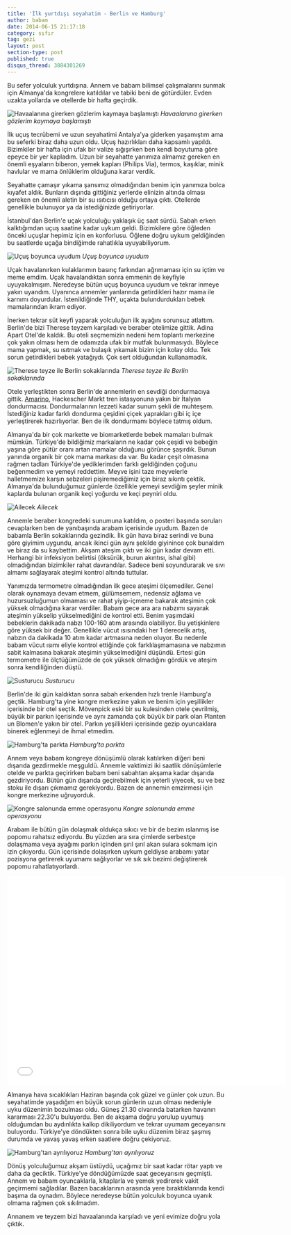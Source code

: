 ```yaml
---
title: 'İlk yurtdışı seyahatim - Berlin ve Hamburg'
author: babam
date: 2014-06-15 21:17:18
category: sıfır
tag: gezi
layout: post
section-type: post
published: true
disqus_thread: 3884301269
---
```


Bu sefer yolculuk yurtdışına. Annem ve babam bilimsel çalışmalarını sunmak için Almanya'da kongrelere katıldılar ve tabiki beni de götürdüler. Evden uzakta yollarda ve otellerde bir hafta geçirdik.

![Havaalanına girerken gözlerim kaymaya başlamıştı](/img/posts/gozler_kaymaya_baslamis.jpg)
*Havaalanına girerken gözlerim kaymaya başlamıştı*

İlk uçuş tecrübemi ve uzun seyahatimi Antalya'ya giderken yaşamıştım ama bu seferki biraz daha uzun oldu. Uçuş hazırlıkları daha kapsamlı yapıldı. Bizimkiler bir hafta için ufak bir valize sığışırken ben kendi boyutuma göre epeyce bir yer kapladım. Uzun bir seyahatte yanımıza almamız gereken en önemli eşyaların biberon, yemek kapları (Philips Via), termos, kaşıklar, minik havlular ve mama önlüklerim olduğuna karar verdik.

Seyahatte çamaşır yıkama şansımız olmadığından benim için yanımıza bolca kıyafet aldık. Bunların dışında gittiğiniz yerlerde elinizin altında olması gereken en önemli aletin bir su ısıtıcısı olduğu ortaya çıktı. Otellerde genellikle bulunuyor ya da istediğinizde getiriyorlar.

İstanbul'dan Berlin'e uçak yolculuğu yaklaşık üç saat sürdü. Sabah erken kalktığımdan uçuş saatine kadar uykum geldi. Bizimkilere göre öğleden önceki uçuşlar hepimiz için en konforlusu. Öğlene doğru uykum geldiğinden bu saatlerde uçağa bindiğimde rahatlıkla uyuyabiliyorum.

![Uçuş boyunca uyudum](/img/posts/giderken_uyudum.jpg)
*Uçuş boyunca uyudum*

Uçak havalanırken kulaklarımın basınç farkından ağrımaması için su içtim ve meme emdim. Uçak havalandıktan sonra emmenin de keyfiyle uyuyakalmışım. Neredeyse bütün uçuş boyunca uyudum ve tekrar inmeye yakın uyandım. Uyanınca annemler yanlarında getirdikleri hazır mama ile karnımı doyurdular. İstenildiğinde THY, uçakta bulundurdukları bebek mamalarından ikram ediyor.

İnerken tekrar süt keyfi yaparak yolculuğun ilk ayağını sorunsuz atlattım. Berlin'de bizi Therese teyzem karşıladı ve beraber otelimize gittik. Adina Apart Otel'de kaldık. Bu oteli seçmemizin nedeni hem toplantı merkezine çok yakın olması hem de odamızda ufak bir mutfak bulunmasıydı. Böylece mama yapmak, su ısıtmak ve bulaşık yıkamak bizim için kolay oldu. Tek sorun getirdikleri bebek yatağıydı. Çok sert olduğundan kullanamadık.

![Therese teyze ile Berlin sokaklarında](/img/posts/therese_teyze_ile_berlin_sokaklarinda.jpg)
*Therese teyze ile Berlin sokaklarında*

Otele yerleştikten sonra Berlin'de annemlerin en sevdiği dondurmacıya gittik. <a title="Amorino Gelato Al Naturale" href="http://www.amorino.com/en/" target="_blank">Amarino</a>, Hackescher Markt tren istasyonuna yakın bir İtalyan dondurmacısı. Dondurmalarının lezzeti kadar sunum şekli de muhteşem. İstediğiniz kadar farklı dondurma çeşidini çiçek yaprakları gibi iç içe yerleştirerek hazırlıyorlar. Ben de ilk dondurmamı böylece tatmış oldum.

Almanya'da bir çok markette ve biomarketlerde bebek mamaları bulmak mümkün. Türkiye'de bildiğimiz markaların ne kadar çok çeşidi ve bebeğin yaşına göre pütür oranı artan mamalar olduğunu görünce şaşırdık. Bunun yanında organik bir çok mama markası da var. Bu kadar çeşit olmasına rağmen tadları Türkiye'de yediklerimden farklı geldiğinden çoğunu beğenmedim ve yemeyi reddettim. Meyve işini taze meyvelerle halletmemize karşın sebzeleri pişiremediğimiz için biraz sıkıntı çektik. Almanya'da bulunduğumuz günlerde özellikle yemeyi sevdiğim şeyler minik kaplarda bulunan organik keçi yoğurdu ve keçi peyniri oldu.

![Ailecek](/img/posts/ailecek.jpg)
*Ailecek*

Annemle beraber kongredeki sunumuna katıldım, o posteri başında soruları cevaplarken ben de yanıbaşında arabam içerisinde uyudum. Bazen de babamla Berlin sokaklarında gezindik. İlk gün hava biraz serindi ve buna göre giyimim uygundu, ancak ikinci gün aynı şekilde giyinince çok bunaldım ve biraz da su kaybettim. Akşam ateşim çıktı ve iki gün kadar devam etti. Herhangi bir infeksiyon belirtisi (öksürük, burun akıntısı, ishal gibi) olmadığından bizimkiler rahat davrandılar. Sadece beni soyundurarak ve sıvı almamı sağlayarak ateşimi kontrol altında tuttular.

Yanımızda termometre olmadığından ilk gece ateşimi ölçemediler. Genel olarak oynamaya devam etmem, gülümsemem, nedensiz ağlama ve huzursuzluğumun olmaması ve rahat yiyip-içmeme bakarak ateşimin çok yüksek olmadığına karar verdiler. Babam gece ara ara nabzımı sayarak ateşimin yükselip yükselmediğini de kontrol etti. Benim yaşımdaki bebeklerin dakikada nabzı 100-160 atım arasında olabiliyor. Bu yetişkinlere göre yüksek bir değer. Genellikle vücut ısısındaki her 1 derecelik artış, nabzın da dakikada 10 atım kadar artmasına neden oluyor. Bu nedenle babam vücut ısımı eliyle kontrol ettiğinde çok farklılaşmamasına ve nabzımın sabit kalmasına bakarak ateşimin yükselmediğini düşündü. Ertesi gün termometre ile ölçtüğümüzde de çok yüksek olmadığını gördük ve ateşim sonra kendiliğinden düştü.

![Susturucu](/img/posts/susturucu.jpg)
*Susturucu*

Berlin'de iki gün kaldıktan sonra sabah erkenden hızlı trenle Hamburg'a geçtik. Hamburg'ta yine kongre merkezine yakın ve benim için yeşillikler içerisinde bir otel seçtik. Mövenpick eski bir su kulesinden otele çevrilmiş, büyük bir parkın içerisinde ve aynı zamanda çok büyük bir park olan Planten un Blomen'e yakın bir otel. Parkın yeşillikleri içerisinde gezip oyuncaklara binerek eğlenmeyi de ihmal etmedim.

![Hamburg'ta parkta](/img/posts/hamburgta_parkta.jpg)
*Hamburg'ta parkta*

Annem veya babam kongreye dönüşümlü olarak katılırken diğeri beni dışarıda gezdirmekle meşguldü. Annemle vaktimizi iki saatlik dönüşümlerle otelde ve parkta geçirirken babam beni sabahtan akşama kadar dışarıda gezdiriyordu. Bütün gün dışarıda geçirebilmek için yeterli yiyecek, su ve bez stoku ile dışarı çıkmamız gerekiyordu. Bazen de annemin emzirmesi için kongre merkezine uğruyorduk.

![Kongre salonunda emme operasyonu](/img/posts/kongre_salonunda_emme_operasyonu.jpg)
*Kongre salonunda emme operasyonu*

Arabam ile bütün gün dolaşmak oldukça sıkıcı ve bir de bezim ıslanmış ise popomu rahatsız ediyordu. Bu yüzden ara sıra çimlerde serbestçe dolaşmama veya ayağımı parkın içinden şırıl şırıl akan sulara sokmam için izin çıkıyordu. Gün içerisinde dolaşırken uykum geldiyse arabamı yatar pozisyona getirerek uyumamı sağlıyorlar ve sık sık bezimi değiştirerek popomu rahatlatıyorlardı.

<iframe src="//www.youtube.com/embed/_LCGvzPUqP0" width="640" height="480" frameborder="0" allowfullscreen="allowfullscreen"></iframe>

Almanya hava sıcaklıkları Haziran başında çok güzel ve günler çok uzun. Bu seyahatimde yaşadığım en büyük sorun günlerin uzun olması nedeniyle uyku düzenimin bozulması oldu. Güneş 21.30 civarında batarken havanın kararması 22.30'u buluyordu. Ben de akşama doğru yorulup uyumuş olduğumdan bu aydınlıkta kalkıp dikiliyordum ve tekrar uyumam geceyarısını buluyordu. Türkiye'ye döndükten sonra bile uyku düzenim biraz şaşmış durumda ve yavaş yavaş erken saatlere doğru çekiyoruz.

![Hamburg'tan ayrılıyoruz](/img/posts/hamburgtan_ayriliyoruz.jpg)
*Hamburg'tan ayrılıyoruz*

Dönüş yolculuğumuz akşam üstüydü, uçağımız bir saat kadar rötar yaptı ve daha da geciktik. Türkiye'ye döndüğümüzde saat geceyarısını geçmişti. Annem ve babam oyuncaklarla, kitaplarla ve yemek yedirerek vakit geçirmemi sağladılar. Bazen bacaklarının arasında yere bıraktıklarında kendi başıma da oynadım. Böylece neredeyse bütün yolculuk boyunca uyanık olmama rağmen çok sıkılmadım.

Annanem ve teyzem bizi havaalanında karşıladı ve yeni evimize doğru yola çıktık.
